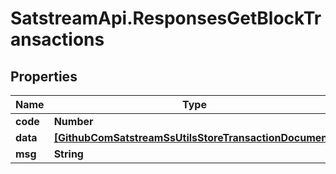 # SatstreamApi.ResponsesGetBlockTransactions

## Properties
Name | Type | Description | Notes
------------ | ------------- | ------------- | -------------
**code** | **Number** |  | [optional] 
**data** | [**[GithubComSatstreamSsUtilsStoreTransactionDocument]**](GithubComSatstreamSsUtilsStoreTransactionDocument.md) |  | [optional] 
**msg** | **String** |  | [optional] 


